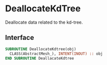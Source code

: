 # DeallocateKdTree

Deallocate data related to the kd-tree.

## Interface

```fortran
SUBROUTINE DeallocateKdtree(obj)
  CLASS(AbstractMesh_), INTENT(INOUT) :: obj
END SUBROUTINE DeallacateKdtree
```
